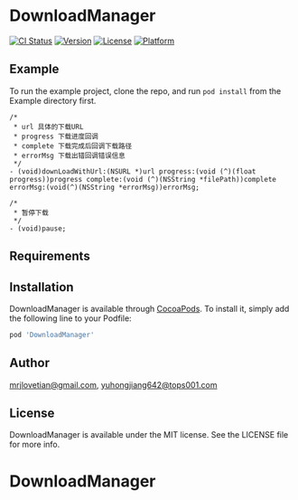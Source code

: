 # DownloadManager

[![CI Status](https://img.shields.io/travis/mrjlovetian@gmail.com/DownloadManager.svg?style=flat)](https://travis-ci.org/mrjlovetian@gmail.com/DownloadManager)
[![Version](https://img.shields.io/cocoapods/v/DownloadManager.svg?style=flat)](https://cocoapods.org/pods/DownloadManager)
[![License](https://img.shields.io/cocoapods/l/DownloadManager.svg?style=flat)](https://cocoapods.org/pods/DownloadManager)
[![Platform](https://img.shields.io/cocoapods/p/DownloadManager.svg?style=flat)](https://cocoapods.org/pods/DownloadManager)

## Example

To run the example project, clone the repo, and run `pod install` from the Example directory first.


```
/*
 * url 具体的下载URL
 * progress 下载进度回调
 * complete 下载完成后回调下载路径
 * errorMsg 下载出错回调错误信息
 */
- (void)downLoadWithUrl:(NSURL *)url progress:(void (^)(float progress))progress complete:(void (^)(NSString *filePath))complete errorMsg:(void(^)(NSString *errorMsg))errorMsg;
```


```
/*
 * 暂停下载
 */
- (void)pause;
```

## Requirements

## Installation

DownloadManager is available through [CocoaPods](https://cocoapods.org). To install
it, simply add the following line to your Podfile:

```ruby
pod 'DownloadManager'
```

## Author

mrjlovetian@gmail.com, yuhongjiang642@tops001.com

## License

DownloadManager is available under the MIT license. See the LICENSE file for more info.
# DownloadManager



